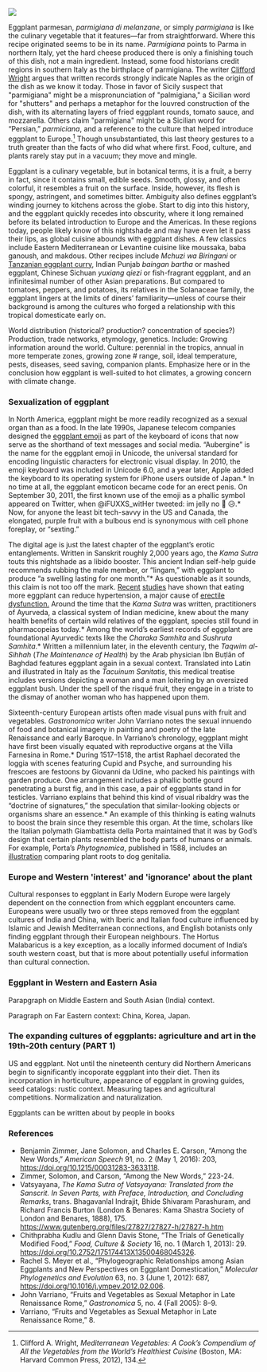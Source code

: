 <a href="https://juncture-digital.org"><img src="https://juncture-digital.org/images/ve-button.png"></a>

<param ve-config 
       title="Eggplant"
       author="Ana Carolina Carmona Ribeiro, Nathan Cornish, and Sheila Scoville"
       banner="https://upload.wikimedia.org/wikipedia/commons/5/55/Leiden_University_Library_-_Seikei_Zusetsu_vol._26%2C_page_027_-_%E6%B8%A4%E6%B5%B7%E8%8C%84%2C_%E6%B0%B4%E8%8C%84_-_Solanum_melongena_L._-_%E8%8C%84%E5%AD%90_-_idem%2C_1804.jpg" 
       layout="vertical">

<param ve-entity eid="Q973455">
<param ve-entity eid="Q7540">
<param ve-entity eid="Q134172">
<param ve-entity eid="Q3371053">
<param ve-entity eid="Q765174">
<param ve-entity eid="Q154872">
<param ve-entity eid="Q132325">
<param ve-entity eid="Q47228">
<param ve-entity eid="Q608662">
<param ve-entity eid="Q2723566">
<param ve-entity eid="Q1995239">
<param ve-entity eid="Q334154">
<param ve-entity eid="Q1126723">

Eggplant parmesan, _parmigiana di melanzane_, or simply _parmigiana_ is like the culinary vegetable that it features—far from straightforward. Where this recipe originated seems to be in its name. _Parmigiana_ points to Parma in northern Italy, yet the hard cheese produced there is only a finishing touch of this dish, not a main ingredient. Instead, some food historians credit regions in southern Italy as the birthplace of parmigiana. The writer [Clifford Wright](http://www.cliffordawright.com/caw/food/entries/display.php/topic_id/4/id/109/) argues that written records strongly indicate Naples as the origin of the dish as we know it today. Those in favor of Sicily suspect that "parmigiana" might be a mispronunciation of "palmigiana," a Sicilian word for "shutters" and perhaps a metaphor for the louvred construction of the dish, with its alternating layers of fried eggplant rounds, tomato sauce, and mozzarella. Others claim "parmigiana" might be a Sicilian word for “Persian,” _parmiciana_, and a reference to the culture that helped introduce eggplant to Europe.[^1] Though unsubstantiated, this last theory gestures to a truth greater than the facts of who did what where first. Food, culture, and plants rarely stay put in a vacuum; they move and mingle.


<param ve-image 
url="https://upload.wikimedia.org/wikipedia/commons/8/8b/Melanzane_alla_Parmigiana.jpg"
       label="Melanzane alla Parmigiana" 
description="Baked aubergines with Parmesan cheese"
       attribution="Flickr.com user Blue Lotus"
license="CC BY 2.0.">

Eggplant is a culinary vegetable, but in botanical terms, it is a fruit, a berry in fact, since it contains small, edible seeds. Smooth, glossy, and often colorful, it resembles a fruit on the surface. Inside, however, its flesh is spongy, astringent, and sometimes bitter. Ambiguity also defines eggplant’s winding journey to kitchens across the globe. Start to dig into this history, and the eggplant quickly recedes into obscurity, where it long remained before its belated introduction to Europe and the Americas. In these regions today, people likely know of this nightshade and may have even let it pass their lips, as global cuisine abounds with eggplant dishes. A few classics include Eastern Mediterranean or Levantine cuisine like moussaka, baba ganoush, and makdous. Other recipes include _Mchuzi wa Biringani_ or [Tanzanian eggplant curry,](https://www.congocookbook.com/vegetable-and-side-dish-recipes/mchuzi-wa-biringani-eggplant-curry/) Indian Punjab _baingan bartha_ or mashed eggplant, Chinese Sichuan _yuxiang qiezi_ or fish-fragrant eggplant, and an infinitesimal number of other Asian preparations. But compared to tomatoes, peppers, and potatoes, its relatives in the Solanaceae family, the eggplant lingers at the limits of diners’ familiarity—unless of course their background is among the cultures who forged a relationship with this tropical domesticate early on.

<param ve-iframe title="Eggplant-based food by country"
src="https://wikimap.toolforge.org/?cat=Eggplant-based_food&subcats=true&subcatdepth=1&cluster=true#close"></iframe>


World distribution (historical? production? concentration of species?) Production, trade networks, etymology, genetics. Include: Growing information around the world. Culture: perennial in the tropics, annual in more temperate zones, growing zone # range, soil, ideal temperature, pests, diseases, seed saving, companion plants. Emphasize here or in the conclusion how eggplant is well-suited to hot climates, a growing concern with climate change.

 <param ve-map 
      center="Q41183" 
      zoom="10" 
      Title="Aleppo, Syria"
      show-labels>      

### Sexualization of eggplant

In North America, eggplant might be more readily recognized as a sexual organ than as a food. In the late 1990s, Japanese telecom companies designed the [eggplant emoji](https://emojipedia.org/eggplant/) as part of the keyboard of icons that now serve as the shorthand of text messages and social media. “Aubergine” is the name for the eggplant emoji in Unicode, the universal standard for encoding linguistic characters for electronic visual display. In 2010, the emoji keyboard was included in Unicode 6.0, and a year later, Apple added the keyboard to its operating system for iPhone users outside of Japan.* In no time at all, the eggplant emoticon became code for an erect penis. On September 30, 2011, the first known use of the emoji as a phallic symbol appeared on Twitter, when @iFUXXS_witHer tweeted: im jelly no 🍆 😥.* Now, for anyone the least bit tech-savvy in the US and Canada, the elongated, purple fruit with a bulbous end is synonymous with cell phone foreplay, or “sexting.” 

<param ve-image 
url="https://upload.wikimedia.org/wikipedia/commons/thumb/f/f0/Twemoji_1f346.svg/2048px-Twemoji_1f346.svg.png"
       label="A colored Emoji from Twitter Emoji project" 
description="Twitter Emoji"
       attribution="Twitter"
license="CC BY 2.0.">

The digital age is just the latest chapter of the eggplant’s erotic entanglements. Written in Sanskrit roughly 2,000 years ago, the _Kama Sutra_ touts this nightshade as a libido booster. This ancient Indian self-help guide recommends rubbing the male member, or “lingam,” with eggplant to produce “a swelling lasting for one month.”* As questionable as it sounds, this claim is not too off the mark. [Recent](https://www.escardio.org/The-ESC/Press-Office/Press-releases/mediterranean-diet-shows-promise-in-men-with-erectile-dysfunction) [studies](https://www.ncbi.nlm.nih.gov/pmc/articles/PMC6893753/) have shown that eating more eggplant can reduce hypertension, a major cause of [erectile dysfunction.](https://www.webmd.com/hypertension-high-blood-pressure/guide/high-blood-pressure-erectile-dysfunction) Around the time that the _Kama Sutra_ was written, practitioners of Ayurveda, a classical system of Indian medicine, knew about the many health benefits of certain wild relatives of the eggplant, species still found in pharmacopeias today.* Among the world’s earliest records of eggplant are foundational Ayurvedic texts like the _Charaka Samhita_ and _Sushruta Samhita_.* Written a millennium later, in the eleventh century, the _Taqwim al-Sihhah_ (_The Maintenance of Health_) by the Arab physician Ibn Buṭlān of Baghdad features eggplant again in a sexual context. Translated into Latin and illustrated in Italy as the _Tacuinum Sanitatis_, this medical treatise includes versions depicting a woman and a man loitering by an oversized eggplant bush. Under the spell of the risqué fruit, they engage in a triste to the dismay of another woman who has happened upon them. 

<param ve-image 
url="https://raw.githubusercontent.com/sheshekabob/plants/main/IBN_BUTLA%CC%82N_Tacuinum_sanitatis__btv1b105072169_55.jpeg"
       label="Folio 21r of the Tacuinum sanitatis, Latin 9333, originally by Ibn Buṭlān" 
description="Tacuinum sanitatis, Latin 9333"
       attribution="gallica.bnf.fr / Bibliothèque nationale de France"
license="CC BY 2.0."
       region="0,49,1024,943">

Sixteenth-century European artists often made visual puns with fruit and vegetables. _Gastronomica_ writer John Varriano notes the sexual innuendo of food and botanical imagery in painting and poetry of the late Renaissance and early Baroque. In Varriano’s chronology, eggplant might have first been visually equated with reproductive organs at the Villa Farnesina in Rome.* During 1517–1518, the artist Raphael decorated the loggia with scenes featuring Cupid and Psyche, and surrounding his frescoes are <span data-mouseover-image-zoomto="1406,70,728,670">festoons by Giovanni da Udine,</span> who packed his paintings with garden produce. One arrangement includes a <span data-mouseover-image-zoomto="1841,176,293,270">phallic bottle gourd</span> penetrating a burst fig, and in this case, a pair of eggplants stand in for testicles. Varriano explains that behind this kind of visual ribaldry was the “doctrine of signatures,” the speculation that similar-looking objects or organisms share an essence.* An example of this thinking is eating walnuts to boost the brain since they resemble this organ. At the time, scholars like the Italian polymath Giambattista della Porta maintained that it was by God’s design that certain plants resembled the body parts of humans or animals. For example, Porta’s _Phytognomica_, published in 1588, includes an [illustration](https://wellcomecollection.org/works/rr67jxat/images?id=pj99fsjc) comparing plant roots to dog genitalia.

<param ve-image 
url="https://upload.wikimedia.org/wikipedia/commons/a/af/Le_concile_des_Dieux_dans_la_loggia_d%27Amour_et_de_Psych%C3%A9_%28Villa_Farnesina%2C_Rome%29_%2833898412830%29.jpg"
       label="The Council of the Gods in the Loggia of Cupid and Psyche by Raphael, festoons by Giovanni da Udine, from Villa Farnesina, Rome" 
description="Villa Farnesina"
       attribution="Jean-Pierre Dalbéra from Paris, France"
license="CC BY 2.0.">

### Europe and Western 'interest' and 'ignorance' about the plant

Cultural responses to eggplant in Early Modern Europe were largely dependent on the connection from which eggplant encounters came. Europeans were usually two or three steps removed from the eggplant cultures of India and China, with Iberic and Italian food culture influenced by Islamic and Jewish Mediterranean connections, and English botanists only finding eggplant through their European neighbours. The Hortus Malabaricus is a key exception, as a locally informed document of India’s south western coast, but that is more about potentially useful information than cultural connection.

<param ve-knightlab-timeline
       source="1wL2INP3K0tfqVYfJqVJOd9NlyDXDYjajpzEb_WG8UGA"
       timenav-position="bottom"
       hash-bookmark="false""
       initial-zoom="1""
       height="750">
       
### Eggplant in Western and Eastern Asia

Parapgraph on Middle Eastern and South Asian (India) context. 

<param ve-image 
       label="An Eggplant, a Plant Called Parsiyavushan, and Dungwort, from Zakariyya ibn Muhammad al-Qazwini
ca. 1203–1283 (author) and Muhammad ibn Muhammad Shakir Ruzmah-'i Nathani (scribe), Turkish Book of the Wonders of Creation
1121 AH/AD 1717. Public domain."
       description="Turkish Book of the Wonders of Creation"
       license="Public domain"
       attribution="Zakariya al-Qazwini, Public domain, via Wikimedia Commons"
       url="https://upload.wikimedia.org/wikipedia/commons/a/a2/Muhammad_ibn_Muhammad_Shakir_Ruzmah-%27i_Nathani_-_An_Eggplant%2C_a_Plant_Called_Parsiyavushan%2C_and_Dungwort_-_Walters_W659225B_-_Full_Page.jpg"
       region="-394,-7,1974,1816">


Paragraph on Far Eastern context: China, Korea, Japan.

<param ve-image 
       url="https://raw.githubusercontent.com/sheshekabob/plants/main/Eggplant/Yinshan.jpg"
       label="Chinese eggplant, from the dietary manual Yinshan Zhengyao (Dietary Principles) written by Hu Sihui in 1330. Public domain."
       description="Yinshan Zhengyao"
       license="Public domain"
       region="-500,-50,2504,2117"
       fit="cover">
<param ve-image 
       url="https://raw.githubusercontent.com/sheshekabob/plants/main/Eggplant/MingDynasty_Eggplant.jpg"
       label="Artist unknown. 蔬果圖 (shu guo tu, or vegetables and fruit). Album leaf, ink and colours on silk. Ming Dynasty. 1368-1644."
       description="Ming Dynasty painting"
       license="CC BY-SA 4.0"
       attribution="© The Trustees of the British Museum"
       fit="cover">
<param ve-image 
       url="https://upload.wikimedia.org/wikipedia/commons/8/87/Chochungdo_02.jpg"
       label="Painting of plants and insects. An example of Chochungdo, a genre established by Shin Saimdang (1504–1551), a woman painter of the early Joseon Dynasty."
       description="Shin Saimdang"
       license="Korea Open Government License Type I: Attribution"
       attribution="National Museum of Korea, KOGL Type 1 http://www.kogl.or.kr/open/info/license_info/by.do, via Wikimedia Commons"
       fit="cover">
       


### The expanding cultures of eggplants: agriculture and art in the 19th-20th century (PART 1) 

US and eggplant. Not until the nineteenth century did Northern Americans begin to significantly incoporate eggplant into their diet. Then its incorporation in horticulture, appearance of eggplant in growing guides, seed catalogs: rustic context. Measuring tapes and agricultural competitions. Normalization and naturalization. 
<param ve-image 
       label="Eggplant emoji" 
       description="Eggplant emoji" 
       license="via BHL" 
       url="https://www.biodiversitylibrary.org/pageImage/50118220#page/101/mode/1up"
       region="413,140,2705,2632">

Eggplants can be written about by people in books 
<param ve-iframe 
    src="https://books.google.com/books?id=LGVeCAAAQBAJ&newbks=0&lpg=PT380&dq=aubergine&pg=PT380&output=embed">


### References

[^1]: Clifford A. Wright, _Mediterranean Vegetables: A Cook’s Compendium of All the Vegetables from the World’s Healthiest Cuisine_ (Boston, MA: Harvard Common Press, 2012), 134.
* Benjamin Zimmer, Jane Solomon, and Charles E. Carson, “Among the New Words,” _American Speech_ 91, no. 2 (May 1, 2016): 203, https://doi.org/10.1215/00031283-3633118.
* Zimmer, Solomon, and Carson, “Among the New Words,” 223-24.
* Vatsyayana, _The Kama Sutra of Vatsyayana: Translated from the Sanscrit. In Seven Parts, with Preface, Introduction, and Concluding Remarks_, trans. Bhagavanlal Indrajit, Bhide Shivaram Parashuram, and Richard Francis Burton (London & Benares: Kama Shastra Society of London and Benares, 1888), 175. https://www.gutenberg.org/files/27827/27827-h/27827-h.htm
* Chithprabha Kudlu and Glenn Davis Stone, “The Trials of Genetically Modified Food,” _Food, Culture & Society_ 16, no. 1 (March 1, 2013): 29. https://doi.org/10.2752/175174413X13500468045326.
* Rachel S. Meyer et al., “Phylogeographic Relationships among Asian Eggplants and New Perspectives on Eggplant Domestication,” _Molecular Phylogenetics and Evolution_ 63, no. 3 (June 1, 2012): 687, https://doi.org/10.1016/j.ympev.2012.02.006.
* John Varriano, “Fruits and Vegetables as Sexual Metaphor in Late Renaissance Rome,” _Gastronomica_ 5, no. 4 (Fall 2005): 8–9.
* Varriano, “Fruits and Vegetables as Sexual Metaphor in Late Renaissance Rome,” 8.




